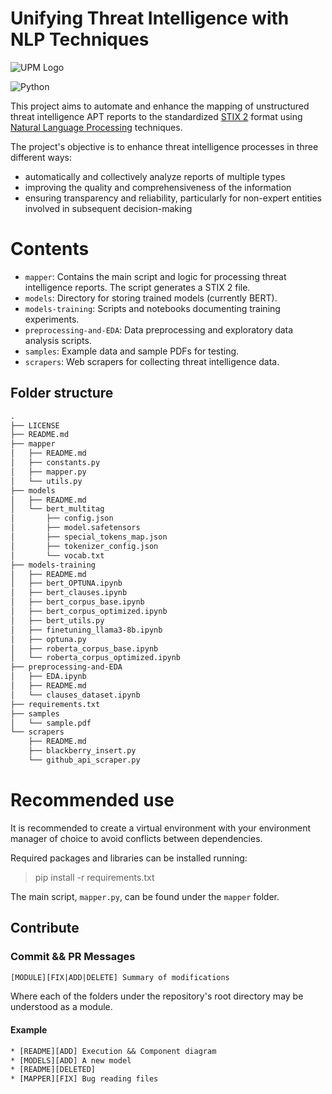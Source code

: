 # Unifying Threat Intelligence with NLP Techniques

![UPM Logo](https://www.upm.es/sfs/Rectorado/Gabinete%20del%20Rector/Logos/UPM/Logotipo%20con%20Leyenda/LOGOTIPO%20leyenda%20color%20PDF%20p_.png)

![Python](https://img.shields.io/badge/python-3670A0?style=for-the-badge&logo=python&logoColor=ffdd54)


This project aims to automate and enhance the mapping of unstructured threat intelligence APT reports to the standardized [STIX 2](https://oasis-open.github.io/cti-documentation/stix/intro) format using [Natural Language Processing](https://github.com/topics/awesome-nlp) techniques.

The project's objective is to enhance threat intelligence processes in three different ways:
* automatically and collectively analyze reports of multiple types
* improving the quality and comprehensiveness of the information
* ensuring transparency and reliability, particularly for non-expert entities involved in subsequent decision-making



# Contents
* `mapper`: Contains the main script and logic for processing threat intelligence reports. The script generates a STIX 2 file.
* `models`: Directory for storing trained models (currently BERT).
* `models-training`: Scripts and notebooks documenting training experiments.
* `preprocessing-and-EDA`: Data preprocessing and exploratory data analysis scripts.
* `samples`: Example data and sample PDFs for testing.
* `scrapers`: Web scrapers for collecting threat intelligence data.



## Folder structure
```txt
.
├── LICENSE
├── README.md
├── mapper
│   ├── README.md
│   ├── constants.py
│   ├── mapper.py
│   └── utils.py
├── models
│   ├── README.md
│   └── bert_multitag
│       ├── config.json
│       ├── model.safetensors
│       ├── special_tokens_map.json
│       ├── tokenizer_config.json
│       └── vocab.txt
├── models-training
│   ├── README.md
│   ├── bert_OPTUNA.ipynb
│   ├── bert_clauses.ipynb
│   ├── bert_corpus_base.ipynb
│   ├── bert_corpus_optimized.ipynb
│   ├── bert_utils.py
│   ├── finetuning_llama3-8b.ipynb
│   ├── optuna.py
│   ├── roberta_corpus_base.ipynb
│   └── roberta_corpus_optimized.ipynb
├── preprocessing-and-EDA
│   ├── EDA.ipynb
│   ├── README.md
│   └── clauses_dataset.ipynb
├── requirements.txt
├── samples
│   └── sample.pdf
└── scrapers
    ├── README.md
    ├── blackberry_insert.py
    └── github_api_scraper.py
```

# Recommended use
It is recommended to create a virtual environment with your environment manager of choice to avoid conflicts between dependencies.

Required packages and libraries can be installed running:
> pip install -r requirements.txt

The main script, `mapper.py`, can be found under the `mapper` folder.

## Contribute

### Commit && PR Messages

```txt
[MODULE][FIX|ADD|DELETE] Summary of modifications
```
Where each of the folders under the repository's root directory may be understood as a module.


#### Example

```txt
* [README][ADD] Execution && Component diagram
* [MODELS][ADD] A new model
* [README][DELETED]
* [MAPPER][FIX] Bug reading files
```
